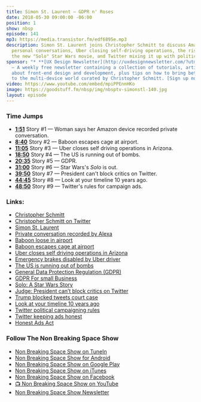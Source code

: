 ```yaml
---
title: Simon St. Laurent — GDPR n' Roses
date: 2018-05-30 09:00:00 -06:00
position: 1
show: nbsp
episode: 141
mp3: https://media.transistor.fm/edf6895e.mp3
description: Simon St. Laurent joins Christopher Schmitt to discuss Amazon recording
  personal conversations, Uber closing self-driving operations, the rise of GDPR,
  the new "Solo" Star Wars movie, and Twitter mixing it up with politics.
sponsor: "* **[UX Design Newsletter](http://uxdesignnewsletter.com/?utm_source=nbsptv141&utm_medium=podcast&utm_campaign=uxdesignnewsletter)**
  — A weekly free newsletter containing a collection of tutorials, articles, and videos
  about front-end design and development, plus tips on how to bring better engagement
  to the multi-device world curated by Christopher Schmitt. [Sign up now!](http://uxdesignnewsletter.com/?utm_source=nbsptv141&utm_medium=podcast&utm_campaign=uxdesignnewsletter)"
video: https://www.youtube.com/embed/mpiPPEnnHKo
image: https://goodstuff.fm/nbsp/img/nbsptv-simonstl-140.jpg
layout: episode
---
```


### Time Jumps

* **[1:51](https://goodstuff.fm/nbsp/141#t=1:51)** Story #1 — Woman says her Amazon device recorded private conversation.
* **[8:40](https://goodstuff.fm/nbsp/141#t=8:40)** Story #2 — Baboon escapes cage at airport.
* **[11:05](https://goodstuff.fm/nbsp/141#t=11:05)** Story #3 — Uber closes self driving operations in Arizona.
* **[18:50](https://goodstuff.fm/nbsp/141#t=18:50)** Story #4 — The US is running out of bombs.
* **[20:35](https://goodstuff.fm/nbsp/141#t=20:35)** Story #5 — GDPR.
* **[31:00](https://goodstuff.fm/nbsp/141#t=31:00)** Story #6 — Star Wars's _Solo_ is out.
* **[39:50](https://goodstuff.fm/nbsp/141#t=39:50)** Story #7 — President can't block critics on Twitter.
* **[44:45](https://goodstuff.fm/nbsp/141#t=44:45)** Story #8 — Look at your timeline 10 years ago.
* **[48:50](https://goodstuff.fm/nbsp/141#t=48:50)** Story #9 — Twitter's rules for campaign ads.

### Links:

* [Christopher Schmitt](http://Christopher.org)
* [Christopher Schmitt on Twitter](https://twitter.com/teleject)
* [Simon St. Laurent](http://simonstl.com)
* [Private conversation recorded by Alexa](https://www.kiro7.com/www.kiro7.com/news/local/woman-says-her-amazon-device-recorded-private-conversation-sent-it-out-to-random-contact/755507974)
* [Baboon loose in airport](https://www.usatoday.com/story/travel/flights/2018/05/21/baboon-runs-loose-san-antonio-airport/630985002/)
* [Baboon escapes cage at airport](https://www.nbcwashington.com/news/weird/Baboon-Escapes-Cage-at-San-Antonio-Airport-483256951.html)
* [Uber closes self driving operations in Arizona]([https://www.azcentral.com/story/news/local/tempe-breaking/2018/05/23/uber-close-self-driving-operations-arizona/636974002/)
* [Emergency brakes disabled by Uber driver](https://arstechnica.com/cars/2018/05/emergency-brakes-were-disabled-by-ubers-self-driving-software-ntsb-says/)
* [The US is running out of bombs](https://www.defensenews.com/pentagon/2018/05/22/the-us-is-running-out-of-bombs-and-it-may-soon-struggle-to-make-more/)
* [General Data Protection Regulation (GDPR)](https://gdpr-info.eu/)
* [GDPR For small Business](https://www.compliancejunction.com/gdpr-for-small-business/)
* [Solo: A Star Wars Story](https://www.starwars.com/films/solo)
* [Judge: President can’t block critics on Twitter](https://apnews.com/5ace6b3bd9d4472690b920f4e7614476)
* [Trump blocked tweets court case](https://www.cosmopolitan.com/politics/a20898374/trump-blocked-tweets-court-case/)
* [Look at your timeline 10 years ago](https://techcrunch.com/2018/05/24/take-a-look-at-your-twitter-timeline-10-years-ago/)
* [Twitter political campaigning rules](https://business.twitter.com/en/help/ads-policies/restricted-content-policies/political-campaigning.html)
* [Twitter keeping ads honest](https://www.theverge.com/2018/4/10/17220112/twitter-honest-ads-act-compliance-russia-election-interference-transparency)
* [Honest Ads Act](https://en.wikipedia.org/wiki/Honest_Ads_Act)

### Follow The Non Breaking Space Show

* [Non Breaking Space Show on TuneIn](http://tunein.com/radio/Non-Breaking-Space-Show-p885155/)
* [Non Breaking Space Show for Android](http://subscribeonandroid.com/feeds.goodstuff.fm/nbsp)
* [Non Breaking Space Show on Google Play](https://playmusic.app.goo.gl/?ibi=com.google.PlayMusic&isi=691797987&ius=googleplaymusic&link=https://play.google.com/music/m/Iw5ik6iwalo5vmda5rqyrotdney?t%3DNon_Breaking_Space_Show%26pcampaignid%3DMKT-na-all-co-pr-mu-pod-16)
* [Non Breaking Space Show on iTunes](https://itunes.apple.com/ca/podcast/non-breaking-space-show/id507162981?mt=2&ign-mpt=uo%3D4)
* [Non Breaking Space Show on Facebook](https://www.facebook.com/nbsptv)
* [📺 Non Breaking Space Show on YouTube](https://www.youtube.com/channel/UC--mqA75V3CM8hxId0l7e_g?sub_confirmation=1)
* [Non Breaking Space Show Newsletter](http://newsletter.nonbreakingspace.tv/)
